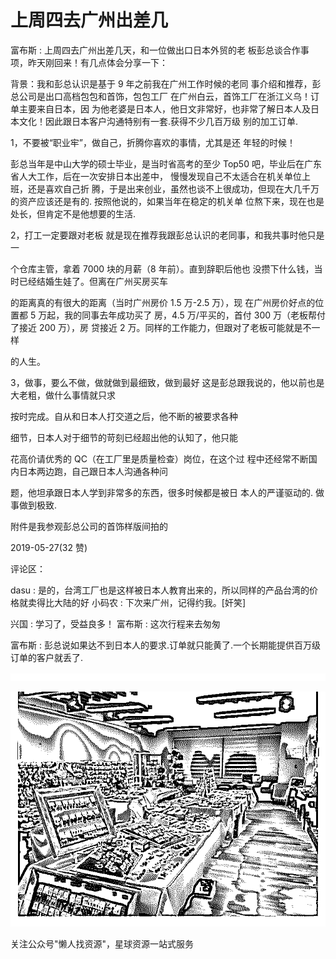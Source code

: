 # 上周四去广州出差几

富布斯 : 上周四去广州出差几天，和一位做出口日本外贸的老 板彭总谈合作事项，昨天刚回来！有几点体会分享一下：

背景：我和彭总认识是基于 9 年之前我在广州工作时候的老同 事介绍和推荐，彭总公司是出口高档包包和首饰，包包工厂 在广州白云，首饰工厂在浙江义乌！订单主要来自日本，因 为他老婆是日本人，他日文非常好，也非常了解日本人及日 本文化！因此跟日本客户沟通特别有一套.获得不少几百万级 别的加工订单.

1，不要被“职业牢”，做自己，折腾你喜欢的事情，尤其是还 年轻的时候！

彭总当年是中山大学的硕士毕业，是当时省高考的至少 Top50 吧，毕业后在广东省人大工作，后在一次安排日本出差中， 慢慢发现自己不太适合在机关单位上班，还是喜欢自己折 腾，于是出来创业，虽然也谈不上很成功，但现在大几千万 的资产应该还是有的. 按照他说的，如果当年在稳定的机关单 位熬下来，现在也是处长，但肯定不是他想要的生活.

2，打工一定要跟对老板 就是现在推荐我跟彭总认识的老同事，和我共事时他只是一

个仓库主管，拿着 7000 块的月薪（8 年前）。直到辞职后他也 没攒下什么钱，当时已经结婚生娃了。但离在广州买房买车

的距离真的有很大的距离（当时广州房价 1.5 万-2.5 万），现 在广州房价好点的位置都 5 万起，我的同事去年成功买了 房，4.5 万/平买的，首付 300 万（老板帮付了接近 200 万），房 贷接近 2 万。同样的工作能力，但跟对了老板可能就是不一样

的人生。

3，做事，要么不做，做就做到最细致，做到最好 这是彭总跟我说的，他以前也是大老粗，做什么事情就只求

按时完成。自从和日本人打交道之后，他不断的被要求各种

细节，日本人对于细节的苛刻已经超出他的认知了，他只能

花高价请优秀的 QC（在工厂里是质量检查）岗位，在这个过 程中还经常不断国内日本两边跑，自己跟日本人沟通各种问

题，他坦承跟日本人学到非常多的东西，很多时候都是被日 本人的严谨驱动的. 做事做到极致.

附件是我参观彭总公司的首饰样版间拍的

2019-05-27(32 赞)

评论区：

dasu : 是的，台湾工厂也是这样被日本人教育出来的，所以同样的产品台湾的价格就卖得比大陆的好 小码农 : 下次来广州，记得约我。[奸笑]

兴国 : 学习了，受益良多！ 富布斯 : 这次行程来去匆匆

富布斯 : 彭总说如果达不到日本人的要求.订单就只能黄了.一个长期能提供百万级订单的客户就丢了.

![image](img/Image_034.png)

![image](img/Image_035.png)

关注公众号"懒人找资源"，星球资源一站式服务